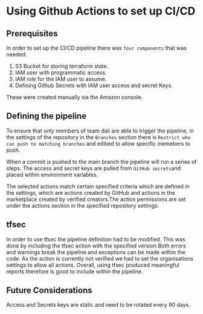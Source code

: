 # Using Github Actions to set up CI/CD 

## Prerequisites

In order to set up the CI/CD pipeline there was `four components` that was needed:
    
1. S3 Bucket for storing terraform state.
2. IAM user with programmatic access.
3. IAM role for the IAM user to assume.
4. Defining Github Secrets with IAM user access and secret Keys.

These were created manually via the Amazon console. 

## Defining the pipeline
To ensure that only members of team dali are able to trigger the pipeline, in the settings of the repository in the `Branches` section there is `Restrict who can push to matching branches` and editied to allow specific memebers to push.

When a commit is pushed to the main branch the pipeline will run a series of steps. The access and secret keys are pulled from `GitHub secrets`and placed within environment variables. 

The selected actions match certain specified criteria which are defined in the settings, which are actions created by GitHub and actions in the marketplace created by verified creators.The action permissions are set under the actions section in the specified repository settings.    

## tfsec
In order to use tfsec the pipeline definition had to be modified. This was done by including the tfsec action with the specified version.Both errors and warnings break the pipeline and exceptions can be made within the code. As the action is currently not verified we had to set the organisations settings to allow all actions. Overall, using tfsec produced meaningful reports therefore is good to include within the pipeline.

## Future Considerations
Access and Secrets keys are static and need to be rotated every 90 days.